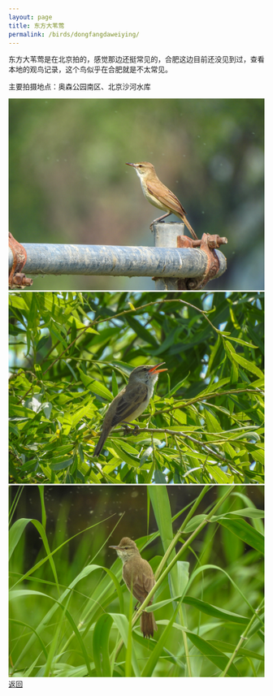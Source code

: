 ```yaml
---
layout: page
title: 东方大苇莺
permalink: /birds/dongfangdaweiying/
---
```

东方大苇莺是在北京拍的，感觉那边还挺常见的，合肥这边目前还没见到过，查看本地的观鸟记录，这个鸟似乎在合肥就是不太常见。

主要拍摄地点：奥森公园南区、北京沙河水库

![](../picture/东方大苇莺/DSCN8324.jpg)
![](../picture/东方大苇莺/DSCN8083.jpg)
![](../picture/东方大苇莺/DSCN8194.jpg)
[返回](../../)
